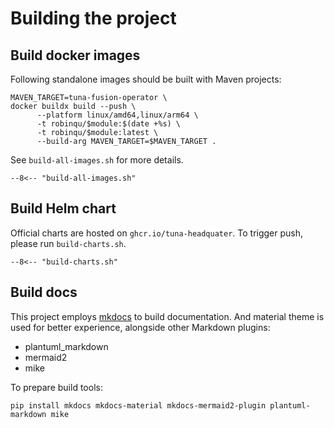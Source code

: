# Building the project


## Build docker images

Following standalone images should be built with Maven projects:

```shell
MAVEN_TARGET=tuna-fusion-operator \
docker buildx build --push \
      --platform linux/amd64,linux/arm64 \
      -t robinqu/$module:$(date +%s) \
      -t robinqu/$module:latest \
      --build-arg MAVEN_TARGET=$MAVEN_TARGET .
```


See `build-all-images.sh` for more details.

``` title="build-all-images.sh"
--8<-- "build-all-images.sh"
```


## Build Helm chart

Official charts are hosted on `ghcr.io/tuna-headquater`. To trigger push, please run `build-charts.sh`.

```shell title="build-charts.sh"
--8<-- "build-charts.sh"
```

## Build docs

This project employs [mkdocs](https://www.mkdocs.org/) to build documentation. And material theme is used for better experience, alongside other Markdown plugins:
* plantuml_markdown
* mermaid2
* mike

To prepare build tools:

```shell
pip install mkdocs mkdocs-material mkdocs-mermaid2-plugin plantuml-markdown mike
```